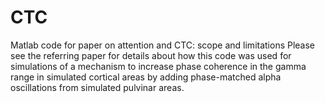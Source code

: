 # CTC
Matlab code for paper on attention and CTC: scope and limitations
Please see the referring paper for details about how this code was
used for simulations of a mechanism to increase phase coherence in
the gamma range in simulated cortical areas by adding phase-matched
alpha oscillations from simulated pulvinar areas.
